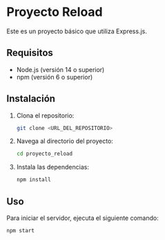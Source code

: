 # Proyecto Reload

Este es un proyecto básico que utiliza Express.js.

## Requisitos

- Node.js (versión 14 o superior)
- npm (versión 6 o superior)

## Instalación

1. Clona el repositorio:
    ```sh
    git clone <URL_DEL_REPOSITORIO>
    ```
2. Navega al directorio del proyecto:
    ```sh
    cd proyecto_reload
    ```
3. Instala las dependencias:
    ```sh
    npm install
    ```

## Uso

Para iniciar el servidor, ejecuta el siguiente comando:
```sh
npm start